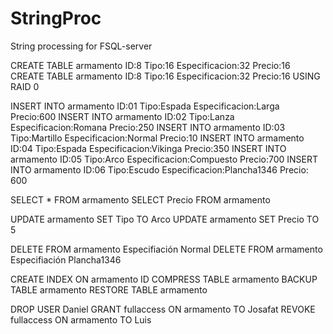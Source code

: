 StringProc
==========

String processing for FSQL-server

CREATE TABLE armamento ID:8 Tipo:16 Especificacion:32 Precio:16
CREATE TABLE armamento ID:8 Tipo:16 Especificacion:32 Precio:16 USING RAID 0

INSERT INTO armamento ID:01 Tipo:Espada Especificacion:Larga Precio:600
INSERT INTO armamento ID:02 Tipo:Lanza Especificacion:Romana Precio:250
INSERT INTO armamento ID:03 Tipo:Martillo Especificacion:Normal Precio:10
INSERT INTO armamento ID:04 Tipo:Espada Especificacion:Vikinga Precio:350
INSERT INTO armamento ID:05 Tipo:Arco Especificacion:Compuesto Precio:700
INSERT INTO armamento ID:06 Tipo:Escudo Especificacion:Plancha1346 Precio: 600

SELECT * FROM armamento
SELECT Precio FROM armamento

UPDATE armamento SET Tipo TO Arco
UPDATE armamento SET Precio TO 5

DELETE FROM armamento Especifiación Normal
DELETE FROM armamento Especifiación Plancha1346

CREATE INDEX ON armamento ID
COMPRESS TABLE armamento
BACKUP TABLE armamento
RESTORE TABLE armamento

DROP USER Daniel
GRANT fullaccess ON armamento TO Josafat
REVOKE fullaccess ON armamento TO Luis
